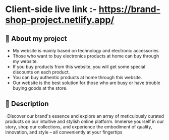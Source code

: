 # Client-side live link :- https://brand-shop-project.netlify.app/
## :pushpin: About my project
- My website is mainly based on technology and electronic accessories.
- Those who want to buy electronics products at home can buy through my website.
- If you buy products from this website, you will get some special discounts on each product.
- You can buy authentic products at home through this website.
- Our website is the best solution for those who are busy or have trouble buying goods at the store.
## :pushpin: Description
-Discover our brand's essence and explore an array of meticulously curated products on our intuitive and stylish online platform. Immerse yourself in our story, shop our collections, and experience the embodiment of quality, innovation, and style – all conveniently at your fingertips
